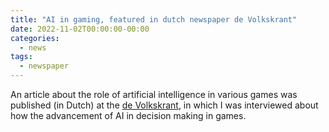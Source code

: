 ```yaml
---
title: "AI in gaming, featured in dutch newspaper de Volkskrant"
date: 2022-11-02T00:00:00-00:00
categories:
  - news
tags:
  - newspaper
---
```


An article about the role of artificial intelligence in various games was published (in Dutch) at the [de Volkskrant](https://www.volkskrant.nl/nieuws-achtergrond/ook-met-stratego-wint-kunstmatige-intelligentie-nu-van-de-topspelers-wat-betekent-dat~b86429be/), in which I was interviewed about how the advancement of AI in decision making in games. 

